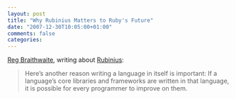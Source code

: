 ```yaml
---
layout: post
title: "Why Rubinius Matters to Ruby's Future"
date: "2007-12-30T10:05:00+01:00"
comments: false
categories: 
---
```


<p><a href="http://weblog.raganwald.com/2007/12/why-rubinius-matters-to-rubys-future.html">Reg Braithwaite</a>, writing about <a href="http://rubini.us/">Rubinius</a>:</p>

<blockquote>
<p>Here’s another reason writing a language in itself is important: If a language’s core libraries and frameworks are written in that language, it is possible for every programmer to improve on them.</p>
</blockquote>


